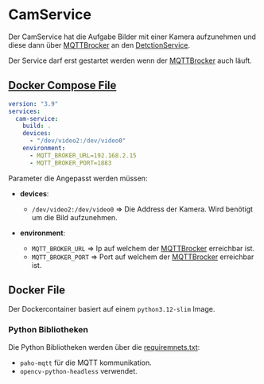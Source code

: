 # CamService
Der CamService hat die Aufgabe Bilder mit einer Kamera aufzunehmen und diese dann über [MQTTBrocker](https://google.com)
an den [DetctionService](https://google.com).

Der Service darf erst gestartet werden wenn der [MQTTBrocker](https://google.com) auch läuft.

## [Docker Compose File](https://google.com)
```yaml
version: "3.9"
services:
  cam-service:
    build: .
    devices:
      - "/dev/video2:/dev/video0"
    environment:
      - MQTT_BROKER_URL=192.168.2.15
      - MQTT_BROKER_PORT=1883
```

Parameter die Angepasst werden müssen:

 - **devices**:
   - `/dev/video2:/dev/video0` => Die Address der Kamera. Wird benötigt um die Bild aufzunehmen.

 - **environment**:
   - `MQTT_BROKER_URL` => Ip auf welchem der [MQTTBrocker](https://google.com) erreichbar ist.
   - `MQTT_BROKER_PORT` => Port auf welchem der [MQTTBrocker](https://google.com) erreichbar ist.

## Docker File

Der Dockercontainer basiert auf einem `python3.12-slim` Image.
<br>

### Python Bibliotheken
Die Python Bibliotheken werden über die [requiremnets.txt](./../../../source/camService/requirements.txt):
 - `paho-mqtt` für die MQTT kommunikation. 
 - `opencv-python-headless` verwendet.
